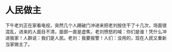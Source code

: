 # 人民做主

下午老刘正在家看电视，突然几个人踢破门冲进来把老刘按住干了十几次，场面很混乱，进来的人面目不清，面部一直是虚焦，老刘愤怒的喊：你们是谁！凭什么冲进我家！人群说：我们是人民。老刘：我要报警！人们：没用的，现在人民又重新当家做主了。

